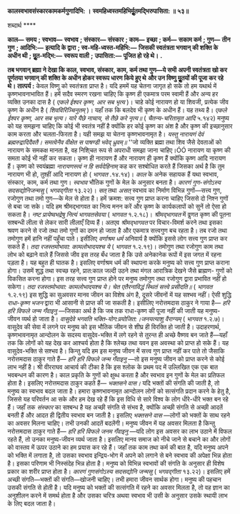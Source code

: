 **कालस्वभावसंस्कारकामकर्मगुणादिभि: ।** **स्वमहिध्वस्तमहिभिर्मूॢतमद्भिरुपासिता: ॥ ५३॥** 

शब्दार्थ **** 

**काल—** **समय** **; स्वभाव—** **स्वभाव** **; संस्कार—** **संस्कार** **; काम—** **इच्छा** **; कर्म—** **सकाम कर्म** **; गुण—** **तीन गुण** **; आदिभि:—** **इत्यादि के द्वारा** **; स्व-महि-ध्वस्त-महिभि:—** **जिसकी स्वतंत्रता भगवान् की शक्ति के अधीन थी** **; मूॢत-मद्भि:—** **स्वरूप वाली** **;** **उपासिता:—** **पूजित हो रहे थे।** **.** 

**तब भगवान् ब्रह्मा ने देखा कि काल, स्वभाव, संस्कार, काम, कर्म तथा गुण—ये सभी** **अपनी स्वतंत्रता खो कर पूर्णतया भगवान् की शक्ति के अधीन होकर स्वरूप धारण किये हुए थे** **और उन विष्णु मूॢतयों की पूजा कर रहे थे।** **तात्पर्य :** केवल विष्णु को स्वतंत्रता प्राप्त है। यदि हममें यह चेतना जागृत हो सके तो हम यथार्थ में कृष्णभावनाभावित हैं। हमें सदैव स्मरण रखना चाहिए कि कृष्ण ही एकमात्र परम स्वामी हैं और अन्य हर व्यक्ति उनका दास है ( *एकले ईश्वर कृष्ण, आर सब भृत्य* )। चाहे कोई नारायण हो या शिवजी, प्रत्येक जीव कृष्ण के अधीन है ( *शिवविरिञ्चिनुतम्* )। यहाँ तक कि बलदेव भी कृष्ण के अधीन हैं। यह तथ्य है। *एकले ईश्वर कृष्ण, आर सब भृत्य।* *यारे यैछे नाचाय, से तैछे करे नृत्य॥* ( *चैतन्य-चरितामृत आदि* ५.१४२) मनुष्य को यह समझना चाहिए कि कोई भी स्वतंत्र नहीं है क्योंकि हर कोई कृष्ण का अंश है और कृष्ण की इच्छानुसार काम करता और चलता-फिरता है। यही समझ या चेतना कृष्णभावनामृत है। *यस्तु नारायणं देवं ब्रह्मरुद्रादिदैवतै।* *समत्वेनैव वीक्षेत स पाषण्डी भवेद् ध्रुवम्॥* ''जो व्यक्ति ब्रह्मा तथा शिव जैसे देवताओं को नारायण के समकक्ष मानता है, वह निशि्चत रूप से अपराधी समझा जाना चाहिए।ÓÓ नारायण या कृष्ण की समता कोई भी नहीं कर सकता। कृष्ण ही नारायण हैं और नारायण ही कृष्ण हैं क्योंकि कृष्ण आदि नारायण हैं। कृष्ण को स्वयंब्रह्मा *नारायणस्त्वं* *न हि सर्वदेहिनाम्* कह कर सश्बोधित करते हैं जिसका अर्थ है कि तुम नारायण भी हो, तुश्हीं आदि नारायण हो ( *भागवत* .१४.१४)। *काल* के अनेक सहायक हैं यथा स्वभाव, संस्कार, काम, कर्म तथा गुण। *स्वभाव* भौतिक गुणों के मेल के अनुसार बनता है। *कारणं गुण-संगोऽस्य सदसद्योनिजन्मसु* ( *भगवद्गीता* १३.२२)। *सत्* तथा *असत्* स्वभाव का निर्माण विभिन्न गुणों—सत्त्व गुण, रजोगुण तथा तमो गुण—के मेल से होता है। हमें क्रमश: सत्त्व गुण प्राप्त करना चाहिए जिससे दो निश्न गुणों से बचा जा सके। यदि हम श्रीमद्भागवत का नित्य मनन करें और कृष्ण के कार्यकलापों को सुनें तो ऐसा हो सकता है। *नष्ट प्रायेष्वभद्रेषु नित्यं* *भागवतसेवया* ( *भागवत* १.२.१८)। *श्रीमद्भागवत* में वॢणत कृष्ण की पूतना सश्बन्धी लीला से लेकर सारी लीलाएँ दिव्य हैं। अतएव *श्रीमद्भागवत* पर विचार-विमर्श करने तथा इसका श्रवण करने से रजो तथा तमो गुणों का दमन हो जाता है और एकमात्र सत्त्वगुण बच रहता है। तब रजो तथा तमोगुण हमें हानि नहीं पहुँचा पाते। इसीलिए *वर्णाश्रम धर्म* अनिवार्य है क्योंकि इससे लोग सत्त्व गुण प्राप्त कर सकते हैं। *तदा* *रजस्तमोभावा: कामलोभादयश्च ये* ( *भागवत* १.२.१९)। तमोगुण तथा रजोगुण काम तथा लोभ को बढ़ाने वाले हैं जिससे जीव इस तरह बँध जाता है कि उसे अनेकानेक रूपों में इस जगत में रहना पड़ता है। यह बहुत ही घातक है। इसलिए वर्णाश्रम धर्म की स्थापना करके मनुष्य को सत्त्व गुण प्राप्त कराना होगा। उसमें शुद्ध तथा स्वच्छ रहने, प्रात:काल जल्दी उठने तथा मंगल आरात्रिक देखने जैसे ब्राह्मण- गुणों को विकसित करना होगा। इस तरह सत्त्व गुण प्राप्त होने पर मनुष्य तमोगुण तथा रजोगुण द्वारा प्रभावित नहीं हो सकेगा। *तदा रजस्तमोभावा: कामलोभादयश्च ये।* *चेत एतैरनाविद्धं स्थितं सत्त्वे प्रसीदति॥* ( *भागवत* १.२.१९) इस शुद्धि का सुअवसर मानव जीवन का विशेष अंग है, दूसरे जीवनों में यह सश्भव नहीं। ऐसी शुद्धि *राधा-कृष्ण भजन* द्वारा भी आसानी से प्राप्त की जा सकती है। इसीलिए नरोत्तमदास ठाकुर ने गाया है— *हरि हरि विफले जन्म गँवाइनु* —जिसका अर्थ है कि जब तक राधा-कृष्ण की पूजा नहीं की जाती यह मनुष्य-जीवन व्यर्थ हो जाता है। *वासुदेवे भगवति भक्ति-योग:प्रयोजित:।जनयत्याशु वैराग्यम्*  ( *भागवत* १.२.७)। वासुदेव की सेवा में लगने पर मनुष्य को इस भौतिक जीवन से शीघ्र ही विरक्ति हो जाती है। उदाहरणार्थ, कृष्णभावनामृत आन्दोलन के सदस्य वासुदेव-भक्ति में लगे रहने से तुरन्त ही अच्छे वैष्णव बन जाते हैं—यहाँ तक कि लोगों को यह देख कर आश्चर्य होता है कि श्लेच्छ तथा यवन इस अवस्था को प्राप्त हो सके हैं। यह वासुदेव-भक्ति से सश्भव है। किन्तु यदि हम इस मनुष्य जीवन में सत्त्व गुण प्राप्त नहीं कर पाते तो जैसाकि नरोत्तमदास ठाकुर गाते हैं— *हरि हरि विफले जन्म* *गँवाइनु* —तो इस मनुष्य जीवन को प्राप्त करने से कोई लाभ नहीं है। श्री वीरराघव आचार्य की टीका है कि इस श्लोक के प्रथम पद में उल्लिखित एक एक बात भवबन्धन की कारण है। काल प्रकृति के गुणों को क्षुब्ध करता है और स्वभाव इन गुणों के मेल का प्रतिफल होता है। इसलिए नरोत्तमदास ठाकुर कहते हैं— *भक्तसने वास।* यदि भक्तों की संगति की जाती है, तो मनुष्य का स्वभाव बदल जाता है। हमारा कृष्णभावनामृत आन्दोलन लोगों को सत्संगति प्रदान करने के हेतु है, जिससे यह परिवर्तन आ सके और हम देख रहे हैं कि इस विधि से सारे विश्व के लोग धीरे-धीरे भक्त बन रहे हैं। जहाँ तक *संस्कार* का सश्बन्ध है यह अच्छी संगति से संभव है, क्योंकि अच्छी संगति से अच्छी आदतें बनती हैं और आदत ही द्वितीय स्वभाव बन जाती है। इसलिए *भक्तसने वास* —लोगों को भक्तों के साथ रहने का अवसर मिलना चाहिए। तभी उनकी आदतें बदलेंगी। मनुष्य जीवन में यह अवसर मिलता है किन्तु नरोत्तमदास ठाकुर गाते हैं— *हरि हरि विफले जनम गँवाइनु* —यदि लोग इस अवसर का लाभ उठाने में विफल रहते हैं, तो उनका मनुष्य-जीवन व्यर्थ जाता है। इसलिए मानव समाज को नीचे जाने से बचाने का और लोगों को वास्तव में ऊपर उठाने का हम प्रयास कर रहे हैं। जहाँ तक काम तथा कर्म की बात है, यदि मनुष्य अपने को भक्ति में लगाता है, तो उसका स्वभाव इन्द्रिय-भोग में अपने को लगाने से बने स्वभाव की अपेक्षा भिन्न होता है। इसका परिणाम भी निस्संदेह भिन्न होता है। मनुष्य को विभिन्न स्वभावों की संगति के अनुसार ही विशेष प्रकार का शरीर प्राप्त होता है। *कारणं गुणसंगोऽस्य सदसद्योनि जन्मसु* ( *भगवद्गीता* १३.२२)। इसलिए हमें अच्छी संगति—भक्तों की संगति—खोजनी चाहिए। तभी हमारा जीवन सार्थक होगा। मनुष्य की पहचान उसकी संगति से होती है। यदि मनुष्य को भक्तों की सत्संगति में रहने का अवसर मिलता है, तो वह ज्ञान का अनुशीलन करने में समर्थ होता है और उसका चरित्र अथवा स्वभाव भी उसी के अनुसार उसके स्थायी लाभ के लिए बदल जाता है।  